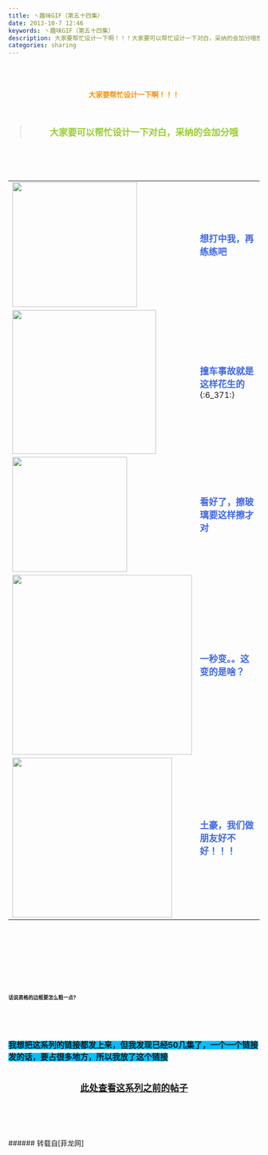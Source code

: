 ```yaml
---
title: 丶趣味GIF（第五十四集）
date: 2013-10-7 12:46
keywords: 丶趣味GIF（第五十四集）
description: 大家要帮忙设计一下啊！！！大家要可以帮忙设计一下对白，采纳的会加分哦想打中我，再练练吧撞车事故就是这样花生的{:6_371:}看好了，擦玻璃要这样擦才对一秒变。。这变的是啥？土豪，我们做朋友好不好！！！话说表格的边框要怎么粗一点?我想把这系列的链接都发上来，但我发现已经50几集了，一个一个链接发的话，要占很多地方，所以我放了这个链接此处查看这系列之前的帖子
categories: sharing
---
```

<td class="t_f" id="postmessage_60233">

<br/>
<br/>
<div align="center"><strong><font color="#ff8c00"><br/>
</font></strong></div><div align="center"><strong><font color="#ff8c00">大家要帮忙设计一下啊！！！</font></strong></div><br/>
<strong><font size="4"><br/>
</font></strong><div align="center"><div class="quote"><blockquote><strong><font size="4"><font color="#9acd32">大家要可以帮忙设计一下对白，采纳的会加分哦</font></font></strong><img alt="" border="0" onclick="" onmouseover="" smilieid="98" src="static/image/smiley/qiubilong/14.gif"/></blockquote></div><br/>
<strong><font size="4"><br/>
</font></strong><br/>
<table cellspacing="0" class="t_table"><tr><td>

<img aid="23595" class="zoom" data-cf-modified-f49afdd268d33a2d326bde60-="" file="data/attachment/forum/201310/07/123941ae8l7upxe17kq1e0.gif" id="aimg_23595" inpost="1" onclick="" onmouseover="" src="http://www.flw.ph/data/attachment/forum/201310/07/123941ae8l7upxe17kq1e0.gif" width="250" zoomfile="data/attachment/forum/201310/07/123941ae8l7upxe17kq1e0.gif"/>


</td><td><font size="4"><font color="#4169e1"><strong>想打中我，再练练吧</strong></font></font><img alt="" border="0" onclick="" onmouseover="" smilieid="249" src="static/image/smiley/Xiongmao/24.gif"/></td></tr><tr><td>

<img aid="23597" class="zoom" data-cf-modified-f49afdd268d33a2d326bde60-="" file="data/attachment/forum/201310/07/124050en56qh4misr8kzt3.gif" id="aimg_23597" inpost="1" onclick="" onmouseover="" src="http://www.flw.ph/data/attachment/forum/201310/07/124050en56qh4misr8kzt3.gif" width="288" zoomfile="data/attachment/forum/201310/07/124050en56qh4misr8kzt3.gif"/>


</td><td><font size="4"><font color="#4169e1"><strong>撞车事故就是这样花生的</strong></font></font>{:6_371:}</td></tr><tr><td>

<img aid="23596" class="zoom" data-cf-modified-f49afdd268d33a2d326bde60-="" file="data/attachment/forum/201310/07/124007qmouhhicci9bzabb.gif" id="aimg_23596" inpost="1" onclick="" onmouseover="" src="http://www.flw.ph/data/attachment/forum/201310/07/124007qmouhhicci9bzabb.gif" width="230" zoomfile="data/attachment/forum/201310/07/124007qmouhhicci9bzabb.gif"/>


</td><td><font size="4"><font color="#4169e1"><strong>看好了，擦玻璃要这样擦才对</strong></font></font><img alt="" border="0" onclick="" onmouseover="" smilieid="249" src="static/image/smiley/Xiongmao/24.gif"/></td></tr><tr><td>

<img aid="23593" class="zoom" data-cf-modified-f49afdd268d33a2d326bde60-="" file="data/attachment/forum/201310/07/123844u03o04gij401ij3i.gif" id="aimg_23593" inpost="1" onclick="" onmouseover="" src="http://www.flw.ph/data/attachment/forum/201310/07/123844u03o04gij401ij3i.gif" width="360" zoomfile="data/attachment/forum/201310/07/123844u03o04gij401ij3i.gif"/>


</td><td><font size="4"><font color="#4169e1"><strong>一秒变。。这变的是啥？</strong></font></font><img alt="" border="0" onclick="" onmouseover="" smilieid="249" src="static/image/smiley/Xiongmao/24.gif"/></td></tr><tr><td>

<img aid="23594" class="zoom" data-cf-modified-f49afdd268d33a2d326bde60-="" file="data/attachment/forum/201310/07/123929ks7py1hz2rhvomdl.gif" id="aimg_23594" inpost="1" onclick="" onmouseover="" src="http://www.flw.ph/data/attachment/forum/201310/07/123929ks7py1hz2rhvomdl.gif" width="320" zoomfile="data/attachment/forum/201310/07/123929ks7py1hz2rhvomdl.gif"/>


</td><td><font size="4"><font color="#4169e1"><strong>土豪，我们做朋友好不好！！！</strong></font></font><img alt="" border="0" onclick="" onmouseover="" smilieid="95" src="static/image/smiley/qiubilong/19.gif"/></td></tr></table></div><strong><font size="4"><strong><font size="4"><br/>
</font></strong></font><br/>
<br/>
<div align="center"><font size="4"><img alt="" border="0" onclick="" onmouseover="" smilieid="249" src="static/image/smiley/Xiongmao/24.gif"/></font></div><font size="4"><strong><font size="4"><br/>
</font></strong></font><br/>
<font size="4"><strong><font size="4"><br/>
</font></strong></font><br/>
<font size="1">话说表格的边框要怎么粗一点?</font></strong><img alt="" border="0" onclick="" onmouseover="" smilieid="249" src="static/image/smiley/Xiongmao/24.gif"/><strong><font size="1"><br/>
</font></strong><br/>
<strong><font size="1"><br/>
</font></strong><br/>
<strong><font size="1"><br/>
</font></strong><br/>
<strong><font style="background-color:rgb(0, 191, 255)"><font size="3">我想把这系列的链接都发上来，但我发现已经50几集了，一个一个链接发的话，要占很多地方，所以我放了这个链接</font></font></strong><strong><font style="background-color:rgb(0, 191, 255)"><font size="3"><br/>
</font></font></strong><br/>
<strong><font style="background-color:rgb(0, 191, 255)"><font size="3"><br/>
<div align="center"><img alt="" border="0" onclick="" onmouseover="" smilieid="249" src="static/image/smiley/Xiongmao/24.gif"/><font size="4"><font color="#ff0000"><strong><a href="http://www.flw.ph/home.php?mod=space&amp;uid=41&amp;do=thread&amp;view=me&amp;from=space" target="_blank">此处查看这系列之前的帖子</a></strong></font></font><img alt="" border="0" onclick="" onmouseover="" smilieid="249" src="static/image/smiley/Xiongmao/24.gif"/></div><br/>
</font></font></strong><br/>
<br/>
<br/>
<br/>
</td>
###### 转载自[菲龙网]